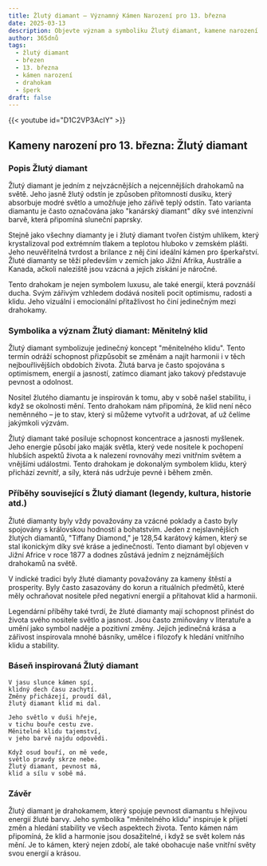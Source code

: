 ```yaml
---
title: Žlutý diamant – Významný Kámen Narození pro 13. března
date: 2025-03-13
description: Objevte význam a symboliku Žlutý diamant, kamene narození pro 13. března, který symbolizuje Měnitelný klid. Přečtěte si legendy a inspirující příběhy.
author: 365dnů
tags:
  - žlutý diamant
  - březen
  - 13. března
  - kámen narození
  - drahokam
  - šperk
draft: false
---
```


{{< youtube id="D1C2VP3AcIY" >}}

## Kameny narození pro 13. března: Žlutý diamant

### Popis Žlutý diamant

Žlutý diamant je jedním z nejvzácnějších a nejcennějších drahokamů na světě. Jeho jasně žlutý odstín je způsoben přítomností dusíku, který absorbuje modré světlo a umožňuje jeho zářivě teplý odstín. Tato varianta diamantu je často označována jako "kanárský diamant" díky své intenzivní barvě, která připomíná sluneční paprsky.

Stejně jako všechny diamanty je i žlutý diamant tvořen čistým uhlíkem, který krystalizoval pod extrémním tlakem a teplotou hluboko v zemském plášti. Jeho neuvěřitelná tvrdost a brilance z něj činí ideální kámen pro šperkařství. Žluté diamanty se těží především v zemích jako Jižní Afrika, Austrálie a Kanada, ačkoli naleziště jsou vzácná a jejich získání je náročné.

Tento drahokam je nejen symbolem luxusu, ale také energií, která povznáší ducha. Svým zářivým vzhledem dodává nositeli pocit optimismu, radosti a klidu. Jeho vizuální i emocionální přitažlivost ho činí jedinečným mezi drahokamy.

### Symbolika a význam Žlutý diamant: Měnitelný klid

Žlutý diamant symbolizuje jedinečný koncept "měnitelného klidu". Tento termín odráží schopnost přizpůsobit se změnám a najít harmonii i v těch nejbouřlivějších obdobích života. Žlutá barva je často spojována s optimismem, energií a jasností, zatímco diamant jako takový představuje pevnost a odolnost.

Nositel žlutého diamantu je inspirován k tomu, aby v sobě našel stabilitu, i když se okolnosti mění. Tento drahokam nám připomíná, že klid není něco neměnného – je to stav, který si můžeme vytvořit a udržovat, ať už čelíme jakýmkoli výzvám.

Žlutý diamant také posiluje schopnost koncentrace a jasnosti myšlenek. Jeho energie působí jako maják světla, který vede nositele k pochopení hlubších aspektů života a k nalezení rovnováhy mezi vnitřním světem a vnějšími událostmi. Tento drahokam je dokonalým symbolem klidu, který přichází zevnitř, a síly, která nás udržuje pevné i během změn.

### Příběhy související s Žlutý diamant (legendy, kultura, historie atd.)

Žluté diamanty byly vždy považovány za vzácné poklady a často byly spojovány s královskou hodností a bohatstvím. Jeden z nejslavnějších žlutých diamantů, "Tiffany Diamond," je 128,54 karátový kámen, který se stal ikonickým díky své kráse a jedinečnosti. Tento diamant byl objeven v Jižní Africe v roce 1877 a dodnes zůstává jedním z nejznámějších drahokamů na světě.

V indické tradici byly žluté diamanty považovány za kameny štěstí a prosperity. Byly často zasazovány do korun a rituálních předmětů, které měly ochraňovat nositele před negativní energií a přitahovat klid a harmonii.

Legendární příběhy také tvrdí, že žluté diamanty mají schopnost přinést do života svého nositele světlo a jasnost. Jsou často zmiňovány v literatuře a umění jako symbol naděje a pozitivní změny. Jejich jedinečná krása a zářivost inspirovala mnohé básníky, umělce i filozofy k hledání vnitřního klidu a stability.

### Báseň inspirovaná Žlutý diamant

```
V jasu slunce kámen spí,  
klidný dech času zachytí.  
Změny přicházejí, proudí dál,  
žlutý diamant klid mi dal.

Jeho světlo v duši hřeje,  
v tichu bouře cestu zve.  
Měnitelné klidu tajemství,  
v jeho barvě najdu odpovědi.

Když osud bouří, on mě vede,  
světlo pravdy skrze nebe.  
Žlutý diamant, pevnost má,  
klid a sílu v sobě má.
```

### Závěr

Žlutý diamant je drahokamem, který spojuje pevnost diamantu s hřejivou energií žluté barvy. Jeho symbolika "měnitelného klidu" inspiruje k přijetí změn a hledání stability ve všech aspektech života. Tento kámen nám připomíná, že klid a harmonie jsou dosažitelné, i když se svět kolem nás mění. Je to kámen, který nejen zdobí, ale také obohacuje naše vnitřní světy svou energií a krásou.